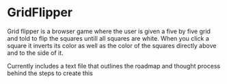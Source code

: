 # GridFlipper
Grid flipper is a browser game where the user is given a five by five grid and told to flip the squares untill all squares are white.
When you click a square it inverts its color as well as the color of the squares directly above and to the side of it.

Currently includes a text file that outlines the roadmap and thought process behind the steps to create this
